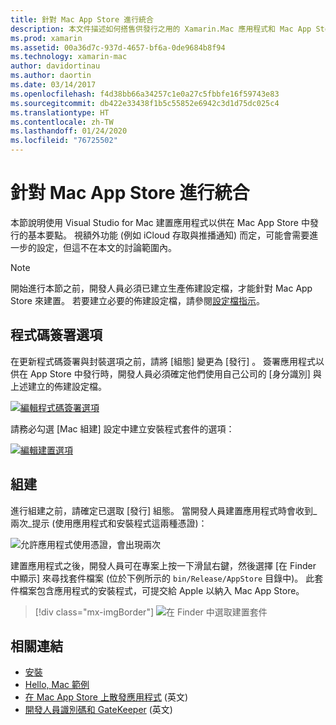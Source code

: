 ```yaml
---
title: 針對 Mac App Store 進行統合
description: 本文件描述如何搭售供發行之用的 Xamarin.Mac 應用程式和 Mac App Store。 並討論程式碼簽署選項及建置。
ms.prod: xamarin
ms.assetid: 00a36d7c-937d-4657-bf6a-0de9684b8f94
ms.technology: xamarin-mac
author: davidortinau
ms.author: daortin
ms.date: 03/14/2017
ms.openlocfilehash: f4d38bb66a34257c1e0a27c5fbbfe16f59743e83
ms.sourcegitcommit: db422e33438f1b5c55852e6942c3d1d75dc025c4
ms.translationtype: HT
ms.contentlocale: zh-TW
ms.lasthandoff: 01/24/2020
ms.locfileid: "76725502"
---
```

# <a name="bundling-for-the-mac-app-store"></a>針對 Mac App Store 進行統合

本節說明使用 Visual Studio for Mac 建置應用程式以供在 Mac App Store 中發行的基本要點。 視額外功能 (例如 iCloud 存取與推播通知) 而定，可能會需要進一步的設定，但這不在本文的討論範圍內。

> [!NOTE]
> 開始進行本節之前，開發人員必須已建立生產佈建設定檔，才能針對 Mac App Store 來建置。 若要建立必要的佈建設定檔，請參閱[設定檔指示](profiles.md)。

## <a name="code-signing-options"></a>程式碼簽署選項

在更新程式碼簽署與封裝選項之前，請將 [組態]  變更為 [發行]  。 簽署應用程式以供在 App Store 中發行時，開發人員必須確定他們使用自己公司的 [身分識別]  與上述建立的佈建設定檔。

[![編輯程式碼簽署選項](bundling-images/sign.png)](bundling-images/sign-large.png#lightbox)

請務必勾選 [Mac 組建]  設定中建立安裝程式套件的選項：

[![編輯建置選項](bundling-images/build.png "編輯建置選項")](bundling-images/build-large.png#lightbox)

## <a name="build"></a>組建

進行組建之前，請確定已選取 [發行]  組態。 當開發人員建置應用程式時會收到_兩次_提示 (使用應用程式和安裝程式這兩種憑證)：

![允許應用程式使用憑證，會出現兩次](bundling-images/perms02.png)

建置應用程式之後，開發人員可在專案上按一下滑鼠右鍵，然後選擇 [在 Finder 中顯示]  來尋找套件檔案 (位於下例所示的 `bin/Release/AppStore` 目錄中)。  此套件檔案包含應用程式的安裝程式，可提交給 Apple 以納入 Mac App Store。

> [!div class="mx-imgBorder"]
> ![在 Finder 中選取建置套件](bundling-images/path.png)

## <a name="related-links"></a>相關連結

- [安裝](/visualstudio/mac/installation/)
- [Hello, Mac 範例](~/mac/get-started/hello-mac.md)
- [在 Mac App Store 上散發應用程式](https://developer.apple.com/devcenter/mac/checklist/) \(英文\)
- [開發人員識別碼和 GateKeeper](https://developer.apple.com/developer-id/) \(英文\)
